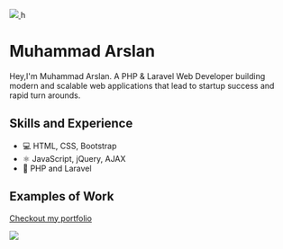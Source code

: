 [<img src="https://i.ibb.co/mBzZHfN/Whats-App-Image-2023-07-29-at-1-03-59-PM.jpg"> ](https://arslanstack.github.io)
h
# Muhammad Arslan
Hey,I'm Muhammad Arslan. A PHP & Laravel Web Developer building modern and scalable web applications that lead to startup success and rapid turn arounds.

## Skills and Experience
* 💻 HTML, CSS, Bootstrap
* ⚛ JavaScript, jQuery, AJAX
* 📱 PHP and Laravel

## Examples of Work

[Checkout my portfolio](https://arslanstack.github.io)


[<img src="https://arslanstack.github.io/screenshot.png"> ](https://arslanstack.github.io)

